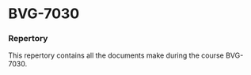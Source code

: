 # BVG-7030

### Repertory
This repertory contains all the documents make during the course BVG-7030.


### 


